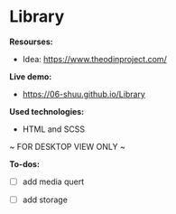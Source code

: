 # Library

**Resourses:** 
 - Idea: https://www.theodinproject.com/

**Live demo:** 
- https://06-shuu.github.io/Library

**Used technologies:**
- HTML and SCSS

~ FOR DESKTOP VIEW ONLY ~

**To-dos:**
- [ ] add media quert
- [ ] add storage

